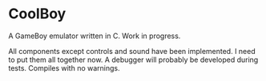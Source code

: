 # CoolBoy
A GameBoy emulator written in C. Work in progress.

All components except controls and sound have been implemented. I need to put them all together now. A debugger will probably be developed during tests. Compiles with no warnings.
